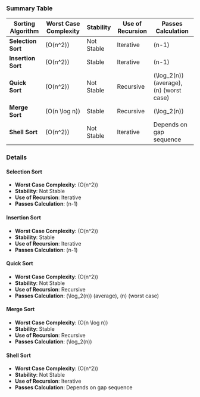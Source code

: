 ### Summary Table

| Sorting Algorithm | Worst Case Complexity | Stability | Use of Recursion | Passes Calculation |
|-------------------|------------------------|-----------|------------------|--------------------|
| **Selection Sort**| \(O(n^2)\)             | Not Stable| Iterative        | \(n-1\)            |
| **Insertion Sort**| \(O(n^2)\)             | Stable    | Iterative        | \(n-1\)            |
| **Quick Sort**    | \(O(n^2)\)             | Not Stable| Recursive        | \(\log_2(n)\) (average), \(n\) (worst case) |
| **Merge Sort**    | \(O(n \log n)\)        | Stable    | Recursive        | \(\log_2(n)\)      |
| **Shell Sort**    | \(O(n^2)\)             | Not Stable| Iterative        | Depends on gap sequence |

### Details

#### Selection Sort
- **Worst Case Complexity**: \(O(n^2)\)
- **Stability**: Not Stable
- **Use of Recursion**: Iterative
- **Passes Calculation**: \(n-1\)

#### Insertion Sort
- **Worst Case Complexity**: \(O(n^2)\)
- **Stability**: Stable
- **Use of Recursion**: Iterative
- **Passes Calculation**: \(n-1\)

#### Quick Sort
- **Worst Case Complexity**: \(O(n^2)\)
- **Stability**: Not Stable
- **Use of Recursion**: Recursive
- **Passes Calculation**: \(\log_2(n)\) (average), \(n\) (worst case)

#### Merge Sort
- **Worst Case Complexity**: \(O(n \log n)\)
- **Stability**: Stable
- **Use of Recursion**: Recursive
- **Passes Calculation**: \(\log_2(n)\)

#### Shell Sort
- **Worst Case Complexity**: \(O(n^2)\)
- **Stability**: Not Stable
- **Use of Recursion**: Iterative
- **Passes Calculation**: Depends on gap sequence
